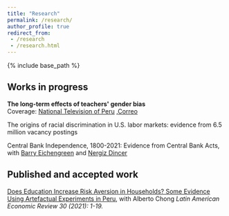 ```yaml
---
title: "Research"
permalink: /research/
author_profile: true
redirect_from:
 - /research
 - /research.html
---
```


  {% include base_path %}

## Works in progress
**The long-term effects of teachers' gender bias**<br>
Coverage: [National Television of Peru](https://www.youtube.com/watch?v=7Ahmv8v4ZYI&t=60s) ,[Correo](https://diariocorreo.pe/peru/universidad-de-berkeley-california-convoca-a-escolares-y-profesores-para-proyecto-internacional-noticia/?fbclid=IwAR39GczNzLDTHVLlIv6tR4rc6FFQd2Rmn_7NNedI1es9iva2ZOVRR-4YFIs)

The origins of racial discrimination in U.S. labor markets: evidence from 6.5 million vacancy postings

Central Bank Independence, 1800-2021: Evidence from Central Bank Acts, with [Barry Eichengreen](https://eml.berkeley.edu/~eichengr/) and [Nergiz Dincer](https://www.tedu.edu.tr/en/nazire-nergiz-dincer)

## Published and accepted work
[Does Education Increase Risk Aversion in Households? Some Evidence Using Artefactual Experiments in Peru](https://ojs.latinaer.org/laer/article/view/22), with Alberto Chong
_Latin American Economic Review 30 (2021): 1-19._
